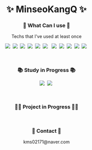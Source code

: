 <h1 align="center">✨ MinseoKangQ ✨</h1>



<h3 align="center">📝 What Can I use 📝</h3>
<p align="center"> Techs that I've used at least once </p>
<p align="center">
    <img src="https://img.shields.io/badge/C-A8B9CC?style=flat-square&logo=C&logoColor=white"/>&nbsp    
    <img src="https://img.shields.io/badge/C++-00599C?style=flat-square&logo=C%2B%2B&logoColor=white"/>&nbsp
    <img src="https://img.shields.io/badge/Java-007396?style=flat-square&logo=Java&logoColor=white"/></a>&nbsp
    <img src="https://img.shields.io/badge/HTML5-E34F26?style=flat-square&logo=HTML5&logoColor=white"/>&nbsp
    <img src="https://img.shields.io/badge/CSS3-1572B6?style=flat-square&logo=CSS3&logoColor=white"/>&nbsp
    <img src="https://img.shields.io/badge/JavaScript-F7DF1E?style=flat-square&logo=JavaScript&logoColor=white"/> &nbsp
    <img src="https://img.shields.io/badge/Node.js-339933?style=flat-square&logo=Node.js&logoColor=white"/>&nbsp
    <img src="https://img.shields.io/badge/Kotlin-7F52FF?style=flat-square&logo=Kotlin&logoColor=white"/>&nbsp
    <img src="https://img.shields.io/badge/Python-3766AB?style=flat-square&logo=Python&logoColor=white"/>&nbsp
    <img src="https://img.shields.io/badge/Flask-000000?style=flat-square&logo=Flask&logoColor=white"/>&nbsp
    <img src="https://img.shields.io/badge/MQTT-660066?style=flat-square&logo=MQTT&logoColor=white"/>&nbsp
</p>
<br>

<h3 align="center">📚 Study in Progress 📚</h3>
<p align="center">
    <img src="https://img.shields.io/badge/Android-3DDC84?style=flat-square&logo=Android&logoColor=white"/>&nbsp
    <img src="https://img.shields.io/badge/Swift-F05138?style=flat-square&logo=Swift&logoColor=white"/>&nbsp

</p>
<br>

<h3 align="center">👩‍💻 Project in Progress 👩‍💻</h3>
<p align="center">

</p>
<br>


<h3 align="center">📧 Contact 📧 </h3>
<p align="center">
    <p align="center">kms02171@naver.com</p>
</p>
<br>


